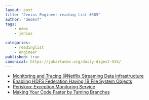 ```yaml
---
layout: post
title: "Jenius Engineer reading list #385"
author: "dedenf"
tags:
    - news
    - jenius

categories:
    - readinglist
    - engineer
published: true
canonical: https://jakartadev.org/daily-digest-555/
---
```



- [Monitoring and Tracing @Netflix Streaming Data Infrastructure](https://www.infoq.com/presentations/netflix-streaming-data-infrastructure/)
- [Enabling HDFS Federation Having 1B File System Objects](https://tech.ebayinc.com/engineering/enabling-hdfs-federation-having-1b-file-system-objects/)
- [Periskop: Exception Monitoring Service](https://developers.soundcloud.com/blog/periskop-exception-monitoring-service)
- [Making Your Code Faster by Taming Branches](https://www.infoq.com/articles/making-code-faster-taming-branches/)
